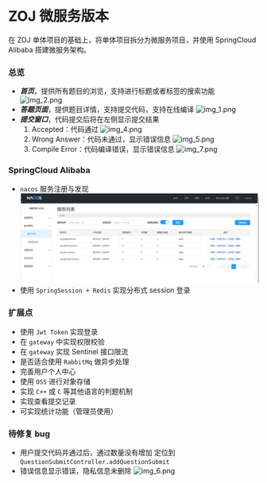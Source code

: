 # ZOJ 微服务版本
 在 ZOJ 单体项目的基础上，将单体项目拆分为微服务项目，并使用 SpringCloud Alibaba 搭建微服务架构。

### 总览
- ***首页***，提供所有题目的浏览，支持进行标题或者标签的搜索功能 ![img_2.png](img_2.png)
- ***答题页面***，提供题目详情，支持提交代码，支持在线编译 ![img_1.png](img_1.png)
- ***提交窗口***，代码提交后将在左侧显示提交结果 
  1. Accepted：代码通过 ![img_4.png](img_4.png)
  2. Wrong Answer：代码未通过，显示错误信息 ![img_5.png](img_5.png) 
  3. Compile Error：代码编译错误，显示错误信息 ![img_7.png](img_7.png)

### SpringCloud Alibaba
- ```nacos``` 服务注册与发现
![img.png](img.png)
- 使用 ```SpringSession + Redis``` 实现分布式 session 登录


### 扩展点
- 使用 ```Jwt Token``` 实现登录 
- 在 ```gateway``` 中实现权限校验
- 在 ```gateway``` 实现 Sentinel 接口限流
- 是否适合使用 ```RabbitMq``` 做异步处理
- 完善用户个人中心
- 使用 ```OSS``` 进行对象存储
- 实现 ```C++``` 或 ```C``` 等其他语言的判题机制
- 实现查看提交记录
- 可实现统计功能（管理员使用）
### 待修复 bug
- 用户提交代码并通过后，通过数量没有增加 定位到 ```QuestionSubmitController.addQuestionSubmit```
- 错误信息显示错误，隐私信息未删除 ![img_6.png](img_6.png)
